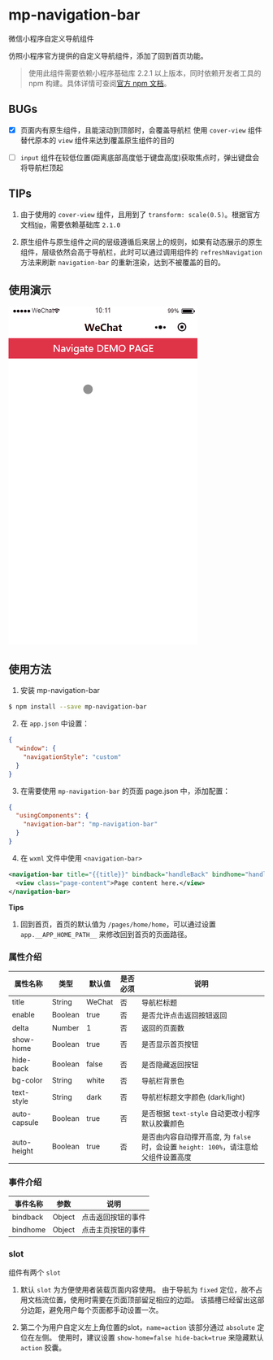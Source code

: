 # mp-navigation-bar

微信小程序自定义导航组件

仿照小程序官方提供的自定义导航组件，添加了回到首页功能。

> 使用此组件需要依赖小程序基础库 2.2.1 以上版本，同时依赖开发者工具的 npm 构建。具体详情可查阅[官方 npm 文档](https://developers.weixin.qq.com/miniprogram/dev/devtools/npm.html)。

## BUGs

- [x] 页面内有原生组件，且能滚动到顶部时，会覆盖导航栏
    使用 `cover-view` 组件替代原本的 `view` 组件来达到覆盖原生组件的目的

- [ ] `input` 组件在较低位置(距离底部高度低于键盘高度)获取焦点时，弹出键盘会将导航栏顶起

## TIPs

1. 由于使用的 `cover-view` 组件，且用到了 `transform: scale(0.5)`。根据官方文档[tip](https://developers.weixin.qq.com/miniprogram/dev/component/cover-view.html#bug--tips)，需要依赖基础库 `2.1.0`

2. 原生组件与原生组件之间的层级遵循后来居上的规则，如果有动态展示的原生组件，层级依然会高于导航栏，此时可以通过调用组件的 `refreshNavigation` 方法来刷新 `navigation-bar` 的重新渲染，达到不被覆盖的目的。

## 使用演示

![mp-navigation-bar demo](./docs/demo.gif)

## 使用方法

1. 安装 mp-navigation-bar

``` bash
$ npm install --save mp-navigation-bar
```

2. 在 `app.json` 中设置：

``` json
{
  "window": {
    "navigationStyle": "custom"
  }
}
```

3. 在需要使用 `mp-navigation-bar` 的页面 page.json 中，添加配置：

``` json
{
  "usingComponents": {
    "navigation-bar": "mp-navigation-bar"
  }
}
```

4. 在 `wxml` 文件中使用 `<navigation-bar>`

``` xml
<navigation-bar title="{{title}}" bindback="handleBack" bindhome="handleHome">
  <view class="page-content">Page content here.</view>
</navigation-bar>
```

**Tips**

1. 回到首页，首页的默认值为 `/pages/home/home`，可以通过设置 `app.__APP_HOME_PATH__` 来修改回到首页的页面路径。

### 属性介绍

| 属性名称      | 类型    | 默认值  | 是否必须 | 说明                                          |
|--------------|---------|--------|----------|----------------------------------------------|
| title        | String  | WeChat | 否       | 导航栏标题                                    |
| enable       | Boolean | true   | 否       | 是否允许点击返回按钮返回                        |
| delta        | Number  | 1      | 否       | 返回的页面数                                   |
| show-home    | Boolean | true   | 否       | 是否显示首页按钮                               |
| hide-back    | Boolean | false  | 否       | 是否隐藏返回按钮                               |
| bg-color     | String  | white  | 否       | 导航栏背景色                                   |
| text-style   | String  | dark   | 否       | 导航栏标题文字颜色 (dark/light)                 |
| auto-capsule | Boolean | true   | 否       | 是否根据 `text-style` 自动更改小程序默认胶囊颜色 |
| auto-height  | Boolean | true   | 否       | 是否由内容自动撑开高度, 为 `false` 时，会设置 `height: 100%`，请注意给父组件设置高度 |

### 事件介绍

| 事件名称  | 参数   | 说明              |
|----------|--------|------------------|
| bindback | Object | 点击返回按钮的事件 |
| bindhome | Object | 点击主页按钮的事件 |

### slot

组件有两个 `slot`

1. 默认 `slot` 为方便使用者装载页面内容使用。
由于导航为 `fixed` 定位，故不占用文档流位置，使用时需要在页面顶部留足相应的边距。
该插槽已经留出这部分边距，避免用户每个页面都手动设置一次。

2. 第二个为用户自定义左上角位置的slot，`name=action`
该部分通过 `absolute` 定位在左侧。
使用时，建议设置 `show-home=false hide-back=true` 来隐藏默认 `action` 胶囊。
